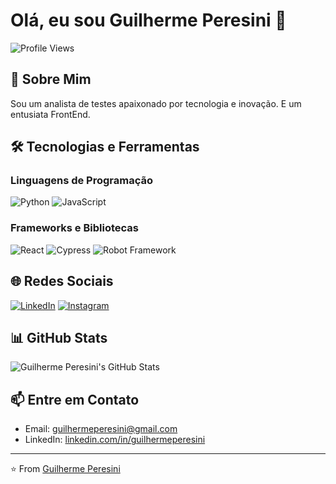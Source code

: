 # Olá, eu sou Guilherme Peresini 👋

![Profile Views](https://komarev.com/ghpvc/?username=seu-usuario&color=blueviolet)

## 🚀 Sobre Mim
Sou um analista de testes apaixonado por tecnologia e inovação. E um entusiata FrontEnd.

## 🛠️ Tecnologias e Ferramentas

### Linguagens de Programação
![Python](https://img.shields.io/badge/Python-3776AB?style=for-the-badge&logo=python&logoColor=white)
![JavaScript](https://img.shields.io/badge/JavaScript-F7DF1E?style=for-the-badge&logo=javascript&logoColor=black)

### Frameworks e Bibliotecas
![React](https://img.shields.io/badge/React-20232A?style=for-the-badge&logo=react&logoColor=61DAFB)
![Cypress](https://img.shields.io/badge/Cypress-17202C?style=for-the-badge&logo=cypress&logoColor=white)
![Robot Framework](https://img.shields.io/badge/Robot%20Framework-000000?style=for-the-badge&logo=robot-framework&logoColor=white)

## 🌐 Redes Sociais

[![LinkedIn](https://img.shields.io/badge/LinkedIn-0A66C2?style=for-the-badge&logo=linkedin&logoColor=white)](https://www.linkedin.com/in/guilhermeperesini)
[![Instagram](https://img.shields.io/badge/Instagram-E4405F?style=for-the-badge&logo=instagram&logoColor=white)](https://instagram.com/guilhermeperesini)

## 📊 GitHub Stats

![Guilherme Peresini's GitHub Stats](https://github-readme-stats.vercel.app/api?username=guilhermeperesini&show_icons=true&theme=shades-of-purple)

## 📫 Entre em Contato

- Email: guilhermeperesini@gmail.com
- LinkedIn: [linkedin.com/in/guilhermeperesini](https://www.linkedin.com/in/guilhermeperesini)

---

⭐️ From [Guilherme Peresini](https://github.com/guilhermeperesini)
